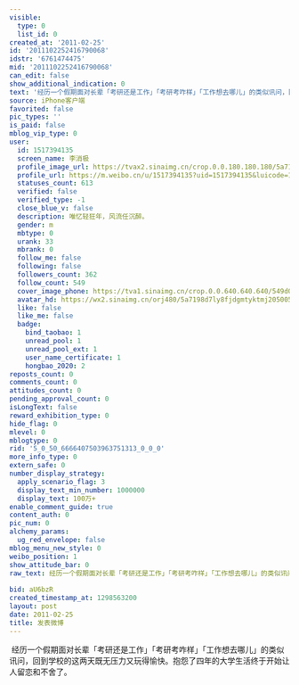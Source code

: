 ```yaml
---
visible:
  type: 0
  list_id: 0
created_at: '2011-02-25'
id: '2011102252416790068'
idstr: '6761474475'
mid: '2011102252416790068'
can_edit: false
show_additional_indication: 0
text: '经历一个假期面对长辈「考研还是工作」「考研考咋样」「工作想去哪儿」的类似讯问，回到学校的这两天既无压力又玩得愉快。抱怨了四年的大学生活终于开始让人留恋和不舍了。 '
source: iPhone客户端
favorited: false
pic_types: ''
is_paid: false
mblog_vip_type: 0
user:
  id: 1517394135
  screen_name: 李消极
  profile_image_url: https://tvax2.sinaimg.cn/crop.0.0.180.180.180/5a7198d7ly8fjdgmtyktmj20500500so.jpg?KID=imgbed,tva&Expires=1606400277&ssig=8uctJmRfU4
  profile_url: https://m.weibo.cn/u/1517394135?uid=1517394135&luicode=10000011&lfid=2304131517394135_-_WEIBO_SECOND_PROFILE_WEIBO
  statuses_count: 613
  verified: false
  verified_type: -1
  close_blue_v: false
  description: 唯忆轻狂年，风流任沉醉。
  gender: m
  mbtype: 0
  urank: 33
  mbrank: 0
  follow_me: false
  following: false
  followers_count: 362
  follow_count: 549
  cover_image_phone: https://tva1.sinaimg.cn/crop.0.0.640.640.640/549d0121tw1egm1kjly3jj20hs0hsq4f.jpg
  avatar_hd: https://wx2.sinaimg.cn/orj480/5a7198d7ly8fjdgmtyktmj20500500so.jpg
  like: false
  like_me: false
  badge:
    bind_taobao: 1
    unread_pool: 1
    unread_pool_ext: 1
    user_name_certificate: 1
    hongbao_2020: 2
reposts_count: 0
comments_count: 0
attitudes_count: 0
pending_approval_count: 0
isLongText: false
reward_exhibition_type: 0
hide_flag: 0
mlevel: 0
mblogtype: 0
rid: '5_0_50_6666407503963751313_0_0_0'
more_info_type: 0
extern_safe: 0
number_display_strategy:
  apply_scenario_flag: 3
  display_text_min_number: 1000000
  display_text: 100万+
enable_comment_guide: true
content_auth: 0
pic_num: 0
alchemy_params:
  ug_red_envelope: false
mblog_menu_new_style: 0
weibo_position: 1
show_attitude_bar: 0
raw_text: 经历一个假期面对长辈「考研还是工作」「考研考咋样」「工作想去哪儿」的类似讯问，回到学校的这两天既无压力又玩得愉快。抱怨了四年的大学生活终于开始让人留恋和不舍了。
  ​​​
bid: aU6bzR
created_timestamp_at: 1298563200
layout: post
date: 2011-02-25
title: 发表微博
---
```


![]()
经历一个假期面对长辈「考研还是工作」「考研考咋样」「工作想去哪儿」的类似讯问，回到学校的这两天既无压力又玩得愉快。抱怨了四年的大学生活终于开始让人留恋和不舍了。 
